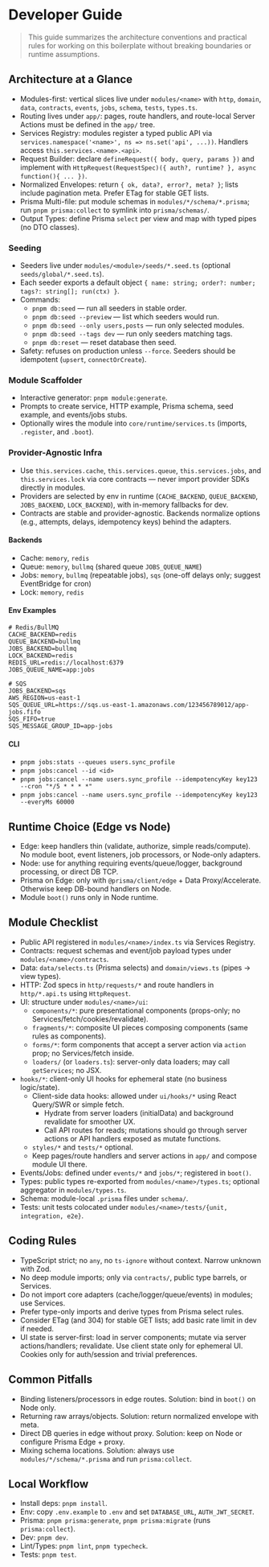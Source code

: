 # Developer Guide

> This guide summarizes the architecture conventions and practical rules for working on this boilerplate without breaking boundaries or runtime assumptions.

## Architecture at a Glance

- Modules-first: vertical slices live under `modules/<name>` with `http`, `domain`, `data`, `contracts`, `events`, `jobs`, `schema`, `tests`, `types.ts`.
- Routing lives under `app/`: pages, route handlers, and route-local Server Actions must be defined in the `app/` tree.
- Services Registry: modules register a typed public API via `services.namespace('<name>', ns => ns.set('api', ...))`. Handlers access `this.services.<name>.<api>`.
- Request Builder: declare `defineRequest({ body, query, params })` and implement with `HttpRequest(RequestSpec)({ auth?, runtime? }, async function(){ ... })`.
- Normalized Envelopes: return `{ ok, data?, error?, meta? }`; lists include pagination meta. Prefer ETag for stable GET lists.
- Prisma Multi-file: put module schemas in `modules/*/schema/*.prisma`; run `pnpm prisma:collect` to symlink into `prisma/schemas/`.
- Output Types: define Prisma `select` per view and map with typed pipes (no DTO classes).

### Seeding

- Seeders live under `modules/<module>/seeds/*.seed.ts` (optional `seeds/global/*.seed.ts`).
- Each seeder exports a default object `{ name: string; order?: number; tags?: string[]; run(ctx) }`.
- Commands:
  - `pnpm db:seed` — run all seeders in stable order.
  - `pnpm db:seed --preview` — list which seeders would run.
  - `pnpm db:seed --only users,posts` — run only selected modules.
  - `pnpm db:seed --tags dev` — run only seeders matching tags.
  - `pnpm db:reset` — reset database then seed.
- Safety: refuses on production unless `--force`. Seeders should be idempotent (`upsert`, `connectOrCreate`).

### Module Scaffolder

- Interactive generator: `pnpm module:generate`.
- Prompts to create service, HTTP example, Prisma schema, seed example, and events/jobs stubs.
- Optionally wires the module into `core/runtime/services.ts` (imports, `.register`, and `.boot`).

### Provider-Agnostic Infra

- Use `this.services.cache`, `this.services.queue`, `this.services.jobs`, and `this.services.lock` via core contracts — never import provider SDKs directly in modules.
- Providers are selected by env in runtime (`CACHE_BACKEND`, `QUEUE_BACKEND`, `JOBS_BACKEND`, `LOCK_BACKEND`), with in-memory fallbacks for dev.
- Contracts are stable and provider-agnostic. Backends normalize options (e.g., attempts, delays, idempotency keys) behind the adapters.

#### Backends

- Cache: `memory`, `redis`
- Queue: `memory`, `bullmq` (shared queue `JOBS_QUEUE_NAME`)
- Jobs: `memory`, `bullmq` (repeatable jobs), `sqs` (one-off delays only; suggest EventBridge for cron)
- Lock: `memory`, `redis`

#### Env Examples

```
# Redis/BullMQ
CACHE_BACKEND=redis
QUEUE_BACKEND=bullmq
JOBS_BACKEND=bullmq
LOCK_BACKEND=redis
REDIS_URL=redis://localhost:6379
JOBS_QUEUE_NAME=app:jobs

# SQS
JOBS_BACKEND=sqs
AWS_REGION=us-east-1
SQS_QUEUE_URL=https://sqs.us-east-1.amazonaws.com/123456789012/app-jobs.fifo
SQS_FIFO=true
SQS_MESSAGE_GROUP_ID=app-jobs
```

#### CLI

- `pnpm jobs:stats --queues users.sync_profile`
- `pnpm jobs:cancel --id <id>`
- `pnpm jobs:cancel --name users.sync_profile --idempotencyKey key123 --cron "*/5 * * * *"`
- `pnpm jobs:cancel --name users.sync_profile --idempotencyKey key123 --everyMs 60000`

## Runtime Choice (Edge vs Node)

- Edge: keep handlers thin (validate, authorize, simple reads/compute). No module boot, event listeners, job processors, or Node-only adapters.
- Node: use for anything requiring events/queue/logger, background processing, or direct DB TCP.
- Prisma on Edge: only with `@prisma/client/edge` + Data Proxy/Accelerate. Otherwise keep DB-bound handlers on Node.
- Module `boot()` runs only in Node runtime.

## Module Checklist

- Public API registered in `modules/<name>/index.ts` via Services Registry.
- Contracts: request schemas and event/job payload types under `modules/<name>/contracts`.
- Data: `data/selects.ts` (Prisma selects) and `domain/views.ts` (pipes → view types).
- HTTP: Zod specs in `http/requests/*` and route handlers in `http/*.api.ts` using `HttpRequest`.
- UI: structure under `modules/<name>/ui`:
  - `components/*`: pure presentational components (props-only; no Services/fetch/cookies/revalidate).
  - `fragments/*`: composite UI pieces composing components (same rules as components).
  - `forms/*`: form components that accept a server action via `action` prop; no Services/fetch inside.
  - `loaders/` (or `loaders.ts`): server-only data loaders; may call `getServices`; no JSX.
- `hooks/*`: client-only UI hooks for ephemeral state (no business logic/state).
  - Client-side data hooks: allowed under `ui/hooks/*` using React Query/SWR or simple fetch.
    - Hydrate from server loaders (initialData) and background revalidate for smoother UX.
    - Call API routes for reads; mutations should go through server actions or API handlers exposed as mutate functions.
  - `styles/*` and `tests/*` optional.
  - Keep pages/route handlers and server actions in `app/` and compose module UI there.
- Events/Jobs: defined under `events/*` and `jobs/*`; registered in `boot()`.
- Types: public types re-exported from `modules/<name>/types.ts`; optional aggregator in `modules/types.ts`.
- Schema: module-local `.prisma` files under `schema/`.
- Tests: unit tests colocated under `modules/<name>/tests/{unit, integration, e2e}`.

## Coding Rules

- TypeScript strict; no `any`, no `ts-ignore` without context. Narrow unknown with Zod.
- No deep module imports; only via `contracts/`, public type barrels, or Services.
- Do not import core adapters (cache/logger/queue/events) in modules; use Services.
- Prefer type-only imports and derive types from Prisma select rules.
- Consider ETag (and 304) for stable GET lists; add basic rate limit in dev if needed.
- UI state is server-first: load in server components; mutate via server actions/handlers; revalidate. Use client state only for ephemeral UI. Cookies only for auth/session and trivial preferences.

## Common Pitfalls

- Binding listeners/processors in edge routes. Solution: bind in `boot()` on Node only.
- Returning raw arrays/objects. Solution: return normalized envelope with meta.
- Direct DB queries in edge without proxy. Solution: keep on Node or configure Prisma Edge + proxy.
- Mixing schema locations. Solution: always use `modules/*/schema/*.prisma` and run `prisma:collect`.

## Local Workflow

- Install deps: `pnpm install`.
- Env: copy `.env.example` to `.env` and set `DATABASE_URL`, `AUTH_JWT_SECRET`.
- Prisma: `pnpm prisma:generate`, `pnpm prisma:migrate` (runs `prisma:collect`).
- Dev: `pnpm dev`.
- Lint/Types: `pnpm lint`, `pnpm typecheck`.
- Tests: `pnpm test`.
